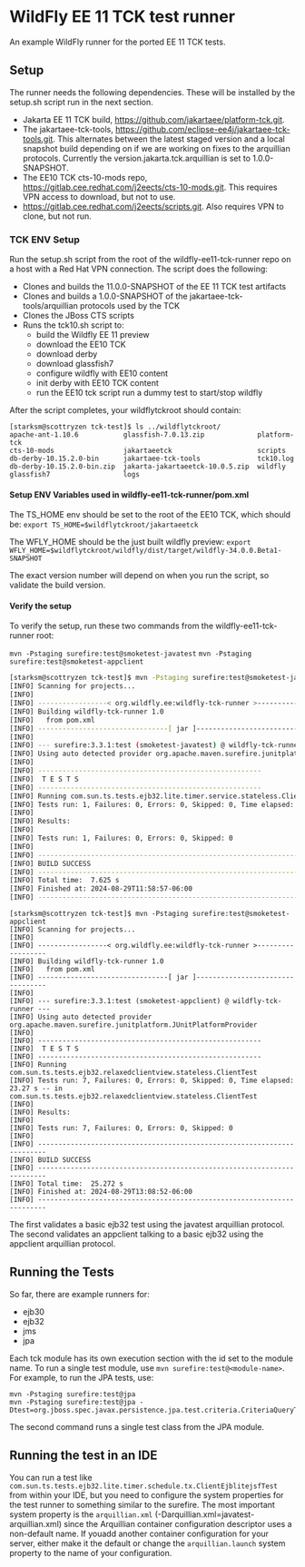 # WildFly EE 11 TCK test runner
An example WildFly runner for the ported EE 11 TCK tests.

## Setup

The runner needs the following dependencies. These will be installed by the setup.sh script run in the next section.

* Jakarta EE 11 TCK build, https://github.com/jakartaee/platform-tck.git.
* The jakartaee-tck-tools, https://github.com/eclipse-ee4j/jakartaee-tck-tools.git. This alternates between the latest staged version and a local snapshot build depending on if we are working on fixes to the arquillian protocols. Currently the version.jakarta.tck.arquillian is set to 1.0.0-SNAPSHOT.
* The EE10 TCK cts-10-mods repo, https://gitlab.cee.redhat.com/j2eects/cts-10-mods.git. This requires VPN access to download, but not to use.
* https://gitlab.cee.redhat.com/j2eects/scripts.git. Also requires VPN to clone, but not run.

### TCK ENV Setup
Run the setup.sh script from the root of the wildfly-ee11-tck-runner repo on a host with a Red Hat VPN connection. The script does the following:

* Clones and builds the 11.0.0-SNAPSHOT of the EE 11 TCK test artifacts
* Clones and builds a 1.0.0-SNAPSHOT of the jakartaee-tck-tools/arquillian protocols used by the TCK
* Clones the JBoss CTS scripts
* Runs the tck10.sh script to:
  * build the Wildfly EE 11 preview
  * download the EE10 TCK
  * download derby
  * download glassfish7
  * configure wildfly with EE10 content
  * init derby with EE10 TCK content
  * run the EE10 tck script run a dummy test to start/stop wildfly


After the script completes, your wildflytckroot should contain:

```
[starksm@scottryzen tck-test]$ ls ../wildflytckroot/
apache-ant-1.10.6           glassfish-7.0.13.zip             platform-tck
cts-10-mods                 jakartaeetck                     scripts
db-derby-10.15.2.0-bin      jakartaee-tck-tools              tck10.log
db-derby-10.15.2.0-bin.zip  jakarta-jakartaeetck-10.0.5.zip  wildfly
glassfish7                  logs
```

#### Setup ENV Variables used in wildfly-ee11-tck-runner/pom.xml
The TS_HOME env should be set to the root of the EE10 TCK, which should be:
`export TS_HOME=$wildflytckroot/jakartaeetck`

The WFLY_HOME should be the just built wildfly preview:
`export WFLY_HOME=$wildflytckroot/wildfly/dist/target/wildfly-34.0.0.Beta1-SNAPSHOT`

The exact version number will depend on when you run the script, so validate the build version.

#### Verify the setup
To verify the setup, run these two commands from the wildfly-ee11-tck-runner root:

`mvn -Pstaging surefire:test@smoketest-javatest`
`mvn -Pstaging surefire:test@smoketest-appclient`

```bash
[starksm@scottryzen tck-test]$ mvn -Pstaging surefire:test@smoketest-javatest
[INFO] Scanning for projects...
[INFO] 
[INFO] -----------------< org.wildfly.ee:wildfly-tck-runner >------------------
[INFO] Building wildfly-tck-runner 1.0
[INFO]   from pom.xml
[INFO] --------------------------------[ jar ]---------------------------------
[INFO] 
[INFO] --- surefire:3.3.1:test (smoketest-javatest) @ wildfly-tck-runner ---
[INFO] Using auto detected provider org.apache.maven.surefire.junitplatform.JUnitPlatformProvider
[INFO] 
[INFO] -------------------------------------------------------
[INFO]  T E S T S
[INFO] -------------------------------------------------------
[INFO] Running com.sun.ts.tests.ejb32.lite.timer.service.stateless.ClientEjbliteservletTest
[INFO] Tests run: 1, Failures: 0, Errors: 0, Skipped: 0, Time elapsed: 5.635 s -- in com.sun.ts.tests.ejb32.lite.timer.service.stateless.ClientEjbliteservletTest
[INFO] 
[INFO] Results:
[INFO] 
[INFO] Tests run: 1, Failures: 0, Errors: 0, Skipped: 0
[INFO] 
[INFO] ------------------------------------------------------------------------
[INFO] BUILD SUCCESS
[INFO] ------------------------------------------------------------------------
[INFO] Total time:  7.625 s
[INFO] Finished at: 2024-08-29T11:58:57-06:00
[INFO] ------------------------------------------------------------------------
```

```
[starksm@scottryzen tck-test]$ mvn -Pstaging surefire:test@smoketest-appclient
[INFO] Scanning for projects...
[INFO] 
[INFO] -----------------< org.wildfly.ee:wildfly-tck-runner >------------------
[INFO] Building wildfly-tck-runner 1.0
[INFO]   from pom.xml
[INFO] --------------------------------[ jar ]---------------------------------
[INFO] 
[INFO] --- surefire:3.3.1:test (smoketest-appclient) @ wildfly-tck-runner ---
[INFO] Using auto detected provider org.apache.maven.surefire.junitplatform.JUnitPlatformProvider
[INFO] 
[INFO] -------------------------------------------------------
[INFO]  T E S T S
[INFO] -------------------------------------------------------
[INFO] Running com.sun.ts.tests.ejb32.relaxedclientview.stateless.ClientTest
[INFO] Tests run: 7, Failures: 0, Errors: 0, Skipped: 0, Time elapsed: 23.27 s -- in com.sun.ts.tests.ejb32.relaxedclientview.stateless.ClientTest
[INFO] 
[INFO] Results:
[INFO] 
[INFO] Tests run: 7, Failures: 0, Errors: 0, Skipped: 0
[INFO] 
[INFO] ------------------------------------------------------------------------
[INFO] BUILD SUCCESS
[INFO] ------------------------------------------------------------------------
[INFO] Total time:  25.272 s
[INFO] Finished at: 2024-08-29T13:08:52-06:00
[INFO] ------------------------------------------------------------------------
```

The first validates a basic ejb32 test using the javatest arquillian protocol. The second validates an appclient talking to a basic ejb32 using the appclient arquillian protocol.



## Running the Tests

So far, there are example runners for:

* ejb30
* ejb32
* jms
* jpa

Each tck module has its own execution section with the id set to the module name. To run a single test module, use `mvn surefire:test@<module-name>`. For example, to run the JPA tests, use:

```shell
mvn -Pstaging surefire:test@jpa
mvn -Pstaging surefire:test@jpa -Dtest=org.jboss.spec.javax.persistence.jpa.test.criteria.CriteriaQueryTest
```
The second command runs a single test class from the JPA module.


## Running the test in an IDE
You can run a test like `com.sun.ts.tests.ejb32.lite.timer.schedule.tx.ClientEjblitejsfTest` from within your IDE, but you need to configure the system properties for the test runner to something similar to the surefire. The most important system property is the `arquillian.xml` (-Darquillian.xml=javatest-arquillian.xml) since the Arquillian container configuration descriptor uses a non-default name. If youadd another container configuration for your server, either make it the default or change the `arquillian.launch` system property to the name of your configuration.

